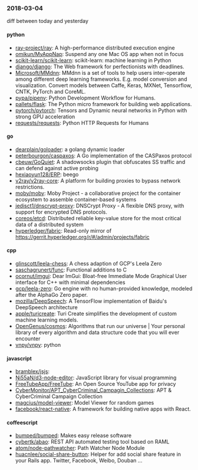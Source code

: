 ### 2018-03-04
diff between today and yesterday

#### python
* [ray-project/ray](https://github.com/ray-project/ray): A high-performance distributed execution engine
* [omikun/MyAppNap](https://github.com/omikun/MyAppNap): Suspend any one Mac OS app when not in focus
* [scikit-learn/scikit-learn](https://github.com/scikit-learn/scikit-learn): scikit-learn: machine learning in Python
* [django/django](https://github.com/django/django): The Web framework for perfectionists with deadlines.
* [Microsoft/MMdnn](https://github.com/Microsoft/MMdnn): MMdnn is a set of tools to help users inter-operate among different deep learning frameworks. E.g. model conversion and visualization. Convert models between Caffe, Keras, MXNet, Tensorflow, CNTK, PyTorch and CoreML.
* [pypa/pipenv](https://github.com/pypa/pipenv): Python Development Workflow for Humans.
* [pallets/flask](https://github.com/pallets/flask): The Python micro framework for building web applications.
* [pytorch/pytorch](https://github.com/pytorch/pytorch): Tensors and Dynamic neural networks in Python with strong GPU acceleration
* [requests/requests](https://github.com/requests/requests): Python HTTP Requests for Humans 

#### go
* [dearplain/goloader](https://github.com/dearplain/goloader): a golang dynamic loader
* [peterbourgon/caspaxos](https://github.com/peterbourgon/caspaxos): A Go implementation of the CASPaxos protocol
* [cbeuw/GoQuiet](https://github.com/cbeuw/GoQuiet): A shadowsocks plugin that obfuscates SS traffic and can defend against active probing
* [hexiaoyun128/ERP](https://github.com/hexiaoyun128/ERP): beego
* [v2ray/v2ray-core](https://github.com/v2ray/v2ray-core): A platform for building proxies to bypass network restrictions.
* [moby/moby](https://github.com/moby/moby): Moby Project - a collaborative project for the container ecosystem to assemble container-based systems
* [jedisct1/dnscrypt-proxy](https://github.com/jedisct1/dnscrypt-proxy): DNSCrypt Proxy - A flexible DNS proxy, with support for encrypted DNS protocols.
* [coreos/etcd](https://github.com/coreos/etcd): Distributed reliable key-value store for the most critical data of a distributed system
* [hyperledger/fabric](https://github.com/hyperledger/fabric): Read-only mirror of https://gerrit.hyperledger.org/r/#/admin/projects/fabric

#### cpp
* [glinscott/leela-chess](https://github.com/glinscott/leela-chess): A chess adaption of GCP's Leela Zero
* [saschagrunert/func](https://github.com/saschagrunert/func): Functional additions to C
* [ocornut/imgui](https://github.com/ocornut/imgui): Dear ImGui: Bloat-free Immediate Mode Graphical User interface for C++ with minimal dependencies
* [gcp/leela-zero](https://github.com/gcp/leela-zero): Go engine with no human-provided knowledge, modeled after the AlphaGo Zero paper.
* [mozilla/DeepSpeech](https://github.com/mozilla/DeepSpeech): A TensorFlow implementation of Baidu's DeepSpeech architecture
* [apple/turicreate](https://github.com/apple/turicreate): Turi Create simplifies the development of custom machine learning models.
* [OpenGenus/cosmos](https://github.com/OpenGenus/cosmos): Algorithms that run our universe | Your personal library of every algorithm and data structure code that you will ever encounter
* [vnpy/vnpy](https://github.com/vnpy/vnpy): python

#### javascript
* [bramblex/jsjs](https://github.com/bramblex/jsjs): 
* [Ni55aN/d3-node-editor](https://github.com/Ni55aN/d3-node-editor): JavaScript library for visual programming
* [FreeTubeApp/FreeTube](https://github.com/FreeTubeApp/FreeTube): An Open Source YouTube app for privacy
* [CyberMonitor/APT_CyberCriminal_Campagin_Collections](https://github.com/CyberMonitor/APT_CyberCriminal_Campagin_Collections): APT & CyberCriminal Campaign Collection
* [magcius/model-viewer](https://github.com/magcius/model-viewer): Model Viewer for random games
* [facebook/react-native](https://github.com/facebook/react-native): A framework for building native apps with React.

#### coffeescript
* [bumped/bumped](https://github.com/bumped/bumped):  Makes easy release software
* [cybertk/abao](https://github.com/cybertk/abao): REST API automated testing tool based on RAML
* [atom/node-pathwatcher](https://github.com/atom/node-pathwatcher): Path Watcher Node Module
* [huacnlee/social-share-button](https://github.com/huacnlee/social-share-button): Helper for add social share feature in your Rails app. Twitter, Facebook, Weibo, Douban ...
